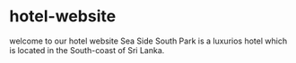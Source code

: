 # hotel-website

welcome to our hotel website
Sea Side South Park is a luxurios hotel which is located in the South-coast of Sri Lanka.

